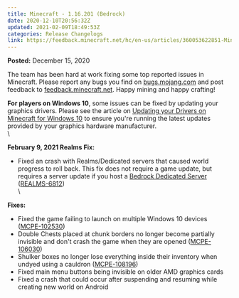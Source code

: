```yaml
---
title: Minecraft - 1.16.201 (Bedrock)
date: 2020-12-10T20:56:32Z
updated: 2021-02-09T18:49:53Z
categories: Release Changelogs
link: https://feedback.minecraft.net/hc/en-us/articles/360053622851-Minecraft-1-16-201-Bedrock-
---
```


**Posted:** December 15, 2020

The team has been hard at work fixing some top reported issues in Minecraft. Please report any bugs you find on [bugs.mojang.com](https://bugs.mojang.com/) and post feedback to [feedback.minecraft.net](https://feedback.minecraft.net/). Happy mining and happy crafting!

**For players on Windows 10**, some issues can be fixed by updating your graphics drivers. Please see the article on [Updating your Drivers on Minecraft for Windows 10](https://help.minecraft.net/hc/en-us/articles/360053233651-Update-your-Drivers-on-Minecraft-for-Windows-10) to ensure you're running the latest updates provided by your graphics hardware manufacturer.\
\

**February 9, 2021 Realms Fix:**

-   Fixed an crash with Realms/Dedicated servers that caused world progress to roll back. This fix does not require a game update, but requires a server update if you host a [Bedrock Dedicated Server](https://www.minecraft.net/en-us/download/server/bedrock/) ([REALMS-6812](https://bugs.mojang.com/browse/REALMS-6812))\
    \

**Fixes:**

-   Fixed the game failing to launch on multiple Windows 10 devices ([MCPE-102530](https://bugs.mojang.com/browse/MCPE-102530))
-   Double Chests placed at chunk borders no longer become partially invisible and don\'t crash the game when they are opened ([MCPE-106030](https://bugs.mojang.com/browse/MCPE-106030))
-   Shulker boxes no longer lose everything inside their inventory when undyed using a cauldron ([MCPE-108196](https://bugs.mojang.com/browse/MCPE-108196))
-   Fixed main menu buttons being invisible on older AMD graphics cards
-   Fixed a crash that could occur after suspending and resuming while creating new world on Android
